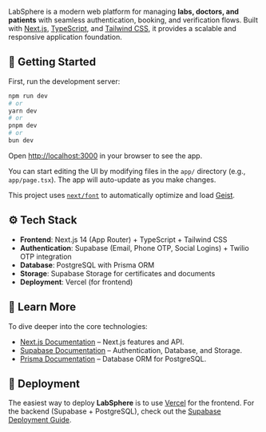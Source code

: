 LabSphere is a modern web platform for managing **labs, doctors, and patients** with seamless authentication, booking, and verification flows. Built with [Next.js](https://nextjs.org), [TypeScript](https://www.typescriptlang.org/), and [Tailwind CSS](https://tailwindcss.com/), it provides a scalable and responsive application foundation.

## 🚀 Getting Started

First, run the development server:

```bash
npm run dev
# or
yarn dev
# or
pnpm dev
# or
bun dev
```

Open [http://localhost:3000](http://localhost:3000) in your browser to see the app.

You can start editing the UI by modifying files in the `app/` directory (e.g., `app/page.tsx`). The app will auto-update as you make changes.

This project uses [`next/font`](https://nextjs.org/docs/app/building-your-application/optimizing/fonts) to automatically optimize and load [Geist](https://vercel.com/font).

## ⚙️ Tech Stack

- **Frontend**: Next.js 14 (App Router) + TypeScript + Tailwind CSS
- **Authentication**: Supabase (Email, Phone OTP, Social Logins) + Twilio OTP integration
- **Database**: PostgreSQL with Prisma ORM
- **Storage**: Supabase Storage for certificates and documents
- **Deployment**: Vercel (for frontend)

## 📖 Learn More

To dive deeper into the core technologies:

- [Next.js Documentation](https://nextjs.org/docs) – Next.js features and API.
- [Supabase Documentation](https://supabase.com/docs) – Authentication, Database, and Storage.
- [Prisma Documentation](https://www.prisma.io/docs) – Database ORM for PostgreSQL.

## 🚢 Deployment

The easiest way to deploy **LabSphere** is to use [Vercel](https://vercel.com/new) for the frontend.
For the backend (Supabase + PostgreSQL), check out the [Supabase Deployment Guide](https://supabase.com/docs/guides/hosting/overview).

